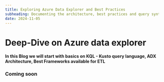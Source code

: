```yaml
---
title: Exploring Azure Data Explorer and Best Practices
subheading: Documenting the architecture, best practices and query syntax for ADX in Azure
date: 2024-11-05
---
```


# Deep-Dive on Azure data explorer

#### In this Blog we will start with basics on KQL - Kusto query language, ADX Architecture, Best Frameworks available for ETL

### Coming soon